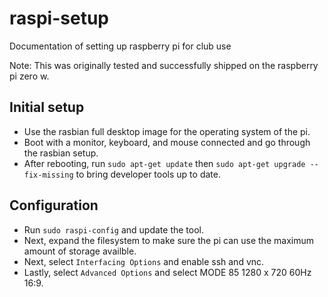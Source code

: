 # raspi-setup
Documentation of setting up raspberry pi for club use

Note: This was originally tested and successfully shipped on the raspberry pi zero w.

## Initial setup

- Use the rasbian full desktop image for the operating system of the pi.
- Boot with a monitor, keyboard, and mouse connected and go through the rasbian setup.
- After rebooting, run `sudo apt-get update` then `sudo apt-get upgrade --fix-missing` to bring developer tools up to date.

## Configuration

- Run `sudo raspi-config` and update the tool.
- Next, expand the filesystem to make sure the pi can use the maximum amount of storage availble.
- Next, select `Interfacing Options` and enable ssh and vnc.
- Lastly, select `Advanced Options` and select MODE 85 1280 x 720 60Hz 16:9.

